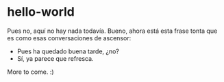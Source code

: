 # hello-world
Pues no, aquí no hay nada todavía. Bueno, ahora está esta frase tonta que es como esas conversaciones de ascensor:
- Pues ha quedado buena tarde, ¿no?
- Sí, ya parece que refresca.

More to come. :)
